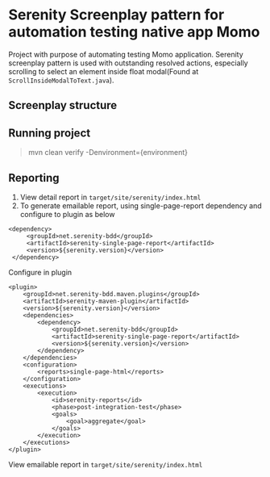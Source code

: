 # Serenity Screenplay pattern for automation testing native app Momo
Project with purpose of automating testing Momo application. Serenity screenplay pattern is used
with outstanding resolved actions, especially scrolling to select an element inside float modal(Found at ```ScrollInsideModalToText.java```).
## Screenplay structure

## Running project

> mvn clean verify -Denvironment={environment}

## Reporting

1. View detail report in ```target/site/serenity/index.html```
2. To generate emailable report, using single-page-report dependency and configure to plugin as below
```
<dependency>
     <groupId>net.serenity-bdd</groupId>
     <artifactId>serenity-single-page-report</artifactId>
     <version>${serenity.version}</version>
 </dependency>
```
Configure in plugin
```
<plugin>
    <groupId>net.serenity-bdd.maven.plugins</groupId>
    <artifactId>serenity-maven-plugin</artifactId>
    <version>${serenity.version}</version>
    <dependencies>
        <dependency>
            <groupId>net.serenity-bdd</groupId>
            <artifactId>serenity-single-page-report</artifactId>
            <version>${serenity.version}</version>
        </dependency>
    </dependencies>
    <configuration>
        <reports>single-page-html</reports>
    </configuration>
    <executions>
        <execution>
            <id>serenity-reports</id>
            <phase>post-integration-test</phase>
            <goals>
                <goal>aggregate</goal>
            </goals>
        </execution>
    </executions>
</plugin>
```
View emailable report in ```target/site/serenity/index.html```